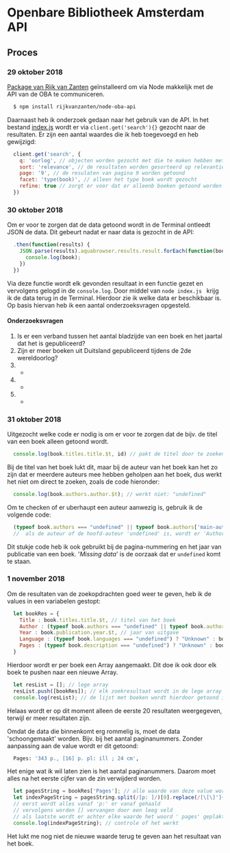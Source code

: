 # Openbare Bibliotheek Amsterdam API

## Proces

### 29 oktober 2018
[Package van Rijk van Zanten](https://github.com/rijkvanzanten/node-oba-api) geïnstalleerd om via Node makkelijk met de API van de OBA te communiceren.
``` bash
  $ npm install rijkvanzanten/node-oba-api
```
Daarnaast heb ik onderzoek gedaan naar het gebruik van de API. In het bestand [index.js](index.js) wordt er via ``client.get('search'){}`` gezocht naar de resultaten. Er zijn een aantal waardes die ik heb toegevoegd en heb gewijzigd:
``` javascript
  client.get('search', {
    q: 'oorlog', // objecten worden gezocht met die te maken hebben met het thema oorlog
    sort: 'relevance', // de resultaten worden gesorteerd op relevantie
    page: '9', // de resulaten van pagina 9 worden getoond
    facet: 'type(book)', // alleen het type boek wordt gezocht
    refine: true // zorgt er voor dat er alleenb boeken getoond worden
  })
```

### 30 oktober 2018
Om er voor te zorgen dat de data getoond wordt in de Terminal ontleedt JSON de data. Dit gebeurt nadat er naar data is gezocht in de API:
``` javascript
  .then(function(results) {
    JSON.parse(results).aquabrowser.results.result.forEach(function(book) {
      console.log(book);
    })
  })
```

Via deze functie wordt elk gevonden resultaat in een functie gezet en vervolgens gelogd in de ``console.log``. Door middel van ```node index.js ``` krijg ik de data terug in de Terminal.
Hierdoor zie ik welke data er beschikbaar is. Op basis hiervan heb ik een aantal onderzoeksvragen opgesteld.

#### Onderzoeksvragen
1. Is er een verband tussen het aantal bladzijde van een boek en het jaartal dat het is gepubliceerd?
2. Zijn er meer boeken uit Duitsland gepubliceerd tijdens de 2de wereldoorlog?
3. -
4. -
5. -

### 31 oktober 2018
Uitgezocht welke code er nodig is om er voor te zorgen dat de bijv. de titel van een boek alleen getoond wordt.
``` javascript
  console.log(book.titles.title.$t, id) // pakt de titel door te zoeken in b0ok -> titles -> title.
```
Bij de titel van het boek lukt dit, maar bij de auteur van het boek kan het zo zijn dat er meerdere auteurs mee hebben geholpen aan het boek, dus werkt het niet om direct te zoeken, zoals de code hieronder:
``` javascript
  console.log(book.authors.author.$t); // werkt niet: "undefined"
```
Om te checken of er uberhaupt een auteur aanwezig is, gebruik ik de volgende code:
``` javascript
  (typeof book.authors === "undefined" || typeof book.authors['main-author'] === "undefined") ? 'Author unknown' : book.authors['main-author'].$t
  //  als de auteur of de hoofd-auteur 'undefined' is, wordt er 'Author unknown' getoond, anders wordt de auteur opgehaald
```
Dit stukje code heb ik ook gebruikt bij de pagina-nummering en het jaar van publicatie van een boek. '_Missing data_' is de oorzaak dat er ``undefined`` komt te staan.

### 1 november 2018

Om de resultaten van de zoekopdrachten goed weer te geven, heb ik de values in een variabelen gestopt:
``` javascript
  let bookRes = {
    Title : book.titles.title.$t, // titel van het boek
    Author : (typeof book.authors === "undefined" || typeof book.authors['main-author'] === "undefined") ? 'Author unknown' : book.authors['main-author'].$t, // auteur van het boek
    Year : book.publication.year.$t, // jaar van uitgave
    Language : (typeof book.languages === "undefined") ? "Unknown" : book.languages.language.$t, // taal van het boek
    Pages : (typeof book.description === "undefined") ? "Unknown" : book.description['physical-description'].$t // aantal pagina's van het boek
  }
```

Hierdoor wordt er per boek een Array aangemaakt. Dit doe ik ook door elk boek te pushen naar een nieuwe Array.
``` javascript
  let resList = []; // lege array
  resList.push([bookRes]); // elk zoekresultaat wordt in de lege array gepusht
  console.log(resList); // de lijst met boeken wordt hierdoor getoond in de terminal
```

Helaas wordt er op dit moment alleen de eerste 20 resultaten weergegeven, terwijl er meer resultaten zijn.

Omdat de data die binnenkomt erg rommelig is, moet de data 'schoongemaakt' worden. Bijv. bij het aantal paginanummers.
Zonder aanpassing aan de value wordt er dit getoond:
``` bash
  Pages: '343 p., [16] p. pl: ill ; 24 cm',
```

Het enige wat ik wil laten zien is het aantal paginanummers. Daarom moet alles na het eerste cijfer van de zin verwijderd worden.
``` javascript
  let pagesString = bookRes['Pages']; // alle waarde van deze value wordt in deze variabelen gestopt
  let indexPageString = pagesString.split(/[p: ]/)[0].replace(/[\[\]']+/g, '').concat(' pages');
  // eerst wordt alles vanaf 'p:' er vanaf gehaald
  // vervolgens worden [] vervangen door een leeg veld
  // als laatste wordt er achter elke waarde het woord ' pages' geplakt
  console.log(indexPageString); // controle of het werkt
```

Het lukt me nog niet de nieuwe waarde terug te geven aan het resultaat van het boek.
